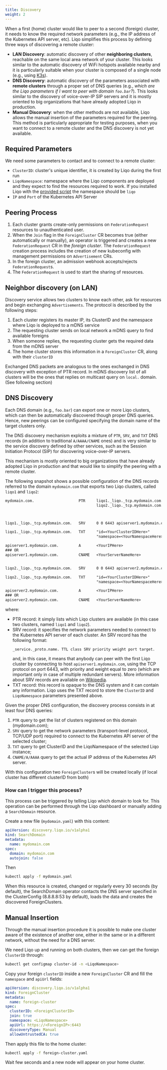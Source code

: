 ```yaml
---
title: Discovery
weight: 2
---
```


When a first (home) cluster would like to peer to a second (foreign) cluster, it needs to know the required network parameters
(e.g., the IP address of the Kubernetes API server, etc).
Liqo simplifies this process by defining three ways of discovering a remote cluster:

* **LAN Discovery**: automatic discovery of other **neighboring clusters**, reachable on the same local area network of your cluster. This looks similar to the automatic discovery of WiFi hotspots available nearby and it is particularly suitable when your cluster is composed of a single node (e.g., using [K3s](https://k3s.io)).
* **DNS Discovery**: automatic discovery of the parameters associated with **remote clusters** through a proper set of DNS queries (e.g., *which are the Liqo parameters if I want to peer with domain `foo.bar`?*). This looks similar to the discovery of voice-over-IP SIP servers and it is mostly oriented to big organizations that have already adopted Liqo in production.
* **Manual Discovery**: when the other methods are not available, Liqo allows the manual insertion of the parameters required for the peering. This method is particularly appropriate for testing purposes, when you want to connect to a remote cluster and the DNS discovery is not yet available.

## Required Parameters

We need some parameters to contact and to connect to a remote cluster:

* `ClusterID`: cluster's unique identifier, it is created by Liqo during the first run
* `LiqoNamespace`: namespace where the Liqo components are deployed and they expect to find the resources required to work. If you installed Liqo with the [provided script](../../gettingstarted/install/) the namespace should be `liqo`
* `IP` and `Port` of the Kubernetes API Server

<!-- TODO As discussed in the weekly call on 18/08, not clear why we need to specify ClusterID, instead of allowing the system to discover that parameter automatically -->

<!-- TODO Alex, please help me here. Most of the following text doesn't look appropriate for this section, which is about "advanced config". It looks you should be a developer to understand most of the following. Should we move this text into another place? -->


## Peering Process

1. Each cluster grants create-only permissions on `FederationRequest` resources to unauthenticated user.
2. When the `Join` flag in the `ForeignCluster` CR becomes true (either automatically or manually),
   an operator is triggered and creates a new `FederationRequest` CR in the _foreign cluster_.
   The `FederationRequest` creation process includes the creation of new kubeconfig with management permissions on
   `Advertisement` CRs.
3. In the foreign cluster, an admission webhook accepts/rejects `FederationRequest`s.
4. The `FederationRequest` is used to start the sharing of resources.


## Neighbor discovery (on LAN)

<!-- TODO Alex, should we move this into the 'architecture' section? -->

Discovery service allows two clusters to know each other, ask for resources and begin exchanging `Advertisements`.
The protocol is described by the following steps:

1. Each cluster registers its master IP, its ClusterID and the namespace where Liqo is deployed to a mDNS service
2. The requesting cluster sends on local network a mDNS query to find available foreigns
3. When someone replies, the requesting cluster gets the required data from the mDNS server
4. The home cluster stores this information in a `ForeignCluster` CR, along with their `clusterID`

Exchanged DNS packets are analogous to the ones exchanged in DNS discovery with exception of PTR record.
In mDNS discovery list of all clusters will be the ones that replies on multicast query on `local.` domain.
(See following section)

## DNS Discovery

Each DNS domain (e.g., `foo.bar`) can export one or more Liqo clusters, which can then be automatically discovered though proper DNS queries. Hence, new peerings can be configured specifying the domain name of the target clusters only.

The DNS discovery mechanism exploits a mixture of `PTR`, `SRV`, and `TXT` DNS records (in addition to traditional `A/AAAA/CNAME` ones) and is very similar to the service discovery defined by other services, such as the Session Initiation Protocol (SIP) for discovering voice-over-IP servers.

This mechanism is mostly oriented to big organizations that have already adopted Liqo in production and that would like to simplify the peering with a remote cluster.

The following snapshot shows a possible configuration of the DNS records referred to the domain `mydomain.com` that exports two Liqo clusters, called `liqo1` and `liqo2`:

```txt
mydomain.com.                    PTR     liqo1._liqo._tcp.mydomain.com.
                                         liqo2._liqo._tcp.mydomain.com.



liqo1._liqo._tcp.mydomain.com.   SRV     0 0 6443 apiserver1.mydomain.com.

liqo1._liqo._tcp.mydomain.com.   TXT     "id=<YourClusterIDHere>"
                                         "namespace=<YourNamespaceHere>"

apiserver1.mydomain.com.         A       <YourIPHere>
### OR
apiserver1.mydomain.com.         CNAME   <YourServerNameHere>


liqo2._liqo._tcp.mydomain.com.   SRV     0 0 6443 apiserver2.mydomain.com.

liqo2._liqo._tcp.mydomain.com.   TXT     "id=<YourClusterIDHere>"
                                         "namespace=<YourNamespaceHere>"

apiserver2.mydomain.com.         A       <YourIPHere>
### OR
apiserver2.mydomain.com.         CNAME   <YourServerNameHere>
```

where:
* PTR record: it simply lists which Liqo clusters are available (in this case two clusters, named `liqo1` and `liqo2`).
* SRV record: it specifies the network parameters needed to connect to the Kubernetes API server of each cluster. An SRV record has the following format:
    ```
    _service._proto.name. TTL class SRV priority weight port target.
   ```
   and, in this case, it means that anybody can peer with the first Liqo cluster by connecting to host `apiserver1.mydomain.com`, using the TCP protocol on port 6443, with priority and weight equal to zero (which are important only in case of multiple redundant servers). More information about SRV records are available on [Wikipedia](https://en.wikipedia.org/wiki/SRV_record).
* TXT record: this record is opaque to the DNS system and it can contain any information. Liqo uses the TXT record to store the `ClusterID` and `LiqoNamespace` parameters presented above.

Given the proper DNS configuration, the discovery process consists in at least four DNS queries:

1. `PTR` query to get the list of clusters registered on this domain (mydomain.com);
2. `SRV` query to get the network parameters (transport-level protocol, TCP/UDP port) required to connect to the Kubernetes API server of the selected cluster;
3. `TXT` query to get ClusterID and the LiqoNamespace of the selected Liqo instance;
4. `CNAME/A/AAAA` query to get the actual IP address of the Kubernetes API server.

With this configuration two `ForeignCluster`s will be created locally (if local cluster has different clusterID from both)

### How can I trigger this process?

This process can be triggered by telling Liqo which domain to look for. This operation can be performed through the Liqo dashboard or manually adding a `SearchDomain` resource.

Create a new file (`mydomain.yaml`) with this content:

```yaml
apiVersion: discovery.liqo.io/v1alpha1
kind: SearchDomain
metadata:
  name: mydomain.com
spec:
  domain: mydomain.com
  autojoin: false
```

Then

```bash
kubectl apply -f mydomain.yaml
```

When this resource is created, changed or regularly every 30 seconds (by default), the SearchDomain operator contacts the DNS server specified in the ClusterConfig (8.8.8.8:53 by default), loads the data and creates the discovered ForeignClusters.


## Manual Insertion

Through the manual insertion procedure it is possible to make one cluster aware of the existence of another one, either in the same or in a different network, without the need for a DNS server.

We need Liqo up and running on both clusters, then we can get the foreign `ClusterID` through:

```bash
kubectl get configmap cluster-id -n <LiqoNamespace>
```

Copy your foreign `clusterID` inside a new `ForeignCluster` CR and fill the `namespace` and `apiUrl` fields:

```yaml
apiVersion: discovery.liqo.io/v1alpha1
kind: ForeignCluster
metadata:
  name: foreign-cluster
spec:
  clusterID: <ForeignClusterID>
  join: true
  namespace: <LiqoNamespace>
  apiUrl: https://<ForeignIP>:6443
  discoveryType: Manual
  allowUntrustedCA: true
```

Then apply this file to the home cluster:

```bash
kubectl apply -f foreign-cluster.yaml
```

Wait few seconds and a new node will appear on your home cluster.

<!--
## Trust Remote Clusters

#### The Problem

In Liqo all communications between two clusters are on HTTPS protocol. so, how can we know who is the cluster that we are peering with? It can expose known IP and clusterId, but everyone else can set it and steal our offloaded jobs... So we will use TLS server authentication.
What is the problem? By default, Kubernetes clusters expose API server with a self-signed certificate that, again, does not provide us a way to trust the remote cluster.
We can add another certificate to API server issued by a trusted Certification Authority (CA) or making this self-signed CA as trusted in home cluster, in this way the peering will be authenticated.
Liqo supports both authenticate and unauthenticated peering, in environments controlled and safe authentication can be unnecessary (i.e. at your home), but in environments public and unsafe trusted mode is strongly recommended.

If a remote cluster requires authentication, `ForeignCluster` CR will be created with the `allowUntrustedCA` flag disabled in its Spec. If the remote cluster certificate is signed by a "default" root CA we are ok, otherwise we have to add its root CA (provided Out-Of-Band) in our `trusted-ca-certificates` ConfigMap.


### Trusted Mode

When trusted mode is enabled our cluster does not expose our CA certificate, if a remote cluster want to join us has to trust our CA and check our identity.

![../images/discovery/trusted.png](/images/discovery/trusted.png)

With the trusted mode clusters are not allowed to send PeeringRequest if they don't authenticate the remote cluster.

API server certificate has to be issued from "default" root CAs or by CA provided out-of-band.

Peering process will be automatically triggered if local cluster config has `autojoin` flag active.

#### Trust public CA

If your API server exposes a certificate issued by a public CA, your identity will be automatically checked and there is no further actions needed

#### Add trusted CA

If your API server exposes a certificate issued by your own CA, you have to add this CA as trusted in the remote cluster. To do that you have to add your CA certificate in a ConfigMap:
```bash
kubectl edit cm trusted-ca-certificates
```
```yaml
apiVersion: v1
kind: ConfigMap
metadata:
  name: trusted-ca-certificates
data:
  remote: |
    -----BEGIN CERTIFICATE-----
    MIIBVjCB/qADAgECAgEAMAoGCCqGSM49BAMCMCMxITAfBgNVBAMMGGszcy1zZXJ2
    ...
    APKY9n4CRdSWSQ==
    -----END CERTIFICATE-----
```

__NOTE:__ when this ConfigMap is updated, the discovery component will trigger a restart to reload new CA configurations.


### Untrusted Mode

When a new Kubernetes cluster is deployed, by default, it creates a new self-signed CA that is be used to issue all certificates. This CA needs to be trusted by each remote client that wants to contact the cluster.

To allow the users to use Liqo without requiring to manage TLS certificates and have a trusted CA installed in the API server, we support an Untrusted Mode. With this modality a cluster that wants to contact another one can read its CA certificate in a well-known path.

![../images/discovery/untrusted.png](/images/discovery/untrusted.png)

With the untrusted mode clusters are allowed to send PeeringRequest simply downloading CA from the remote cluster.

Peering process will be automatically triggered if local cluster config has `autojoinUntrusted` flag active.
-->
